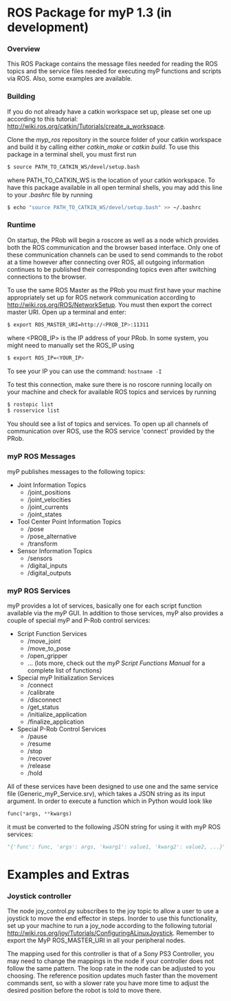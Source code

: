 # ROS Package for myP 1.3 (in development)


### Overview
This ROS Package contains the message files needed for reading the ROS topics and the service files needed for executing myP functions and scripts via ROS. Also, some examples are available.


### Building
If you do not already have a catkin workspace set up, please set one up according to this tutorial: http://wiki.ros.org/catkin/Tutorials/create_a_workspace.

Clone the *myp_ros* repository in the source folder of your catkin workspace and build it by calling either *catkin_make* or *catkin build*. To use this package in a terminal shell, you must first run
```sh
$ source PATH_TO_CATKIN_WS/devel/setup.bash
```
where PATH_TO_CATKIN_WS is the location of your catkin workspace. To have this package available in all open terminal shells, you may add this line to your *.bashrc* file by running
```sh
$ echo "source PATH_TO_CATKIN_WS/devel/setup.bash" >> ~/.bashrc
```


### Runtime
On startup, the PRob will begin a roscore as well as a node which provides both the ROS communication and the browser based interface. Only one of these communication channels can be used to send commands to the robot at a time however after connecting over ROS, all outgoing information continues to be published their corresponding topics even after switching connections to the browser.

To use the same ROS Master as the PRob you must first have your machine appropriately set up for ROS network communication according to http://wiki.ros.org/ROS/NetworkSetup. You must then export the correct master URI. Open up a terminal and enter:
```sh
$ export ROS_MASTER_URI=http://<PROB_IP>:11311
```
where <PROB_IP> is the IP address of your PRob. In some system, you might need to manually set the ROS_IP using
```sh
$ export ROS_IP=<YOUR_IP>
```

To see your IP you can use the command: `hostname -I`

To test this connection, make sure there is no roscore running locally on your machine and check for available ROS topics and services by running
```sh
$ rostopic list
$ rosservice list
```

You should see a list of topics and services. To open up all channels of communication over ROS, use the ROS service 'connect' provided by the PRob.


### myP ROS Messages
myP publishes messages to the following topics:
- Joint Information Topics
  - /joint_positions
  - /joint_velocities
  - /joint_currents
  - /joint_states
- Tool Center Point Information Topics
  - /pose
  - /pose_alternative
  - /transform
- Sensor Information Topics
  - /sensors
  - /digital_inputs
  - /digital_outputs


### myP ROS Services
myP provides a lot of services, basically one for each script function available via the myP GUI. In addition to those services, myP also provides a couple of special myP and P-Rob control services:
- Script Function Services
  - /move_joint
  - /move_to_pose
  - /open_gripper
  - ... (lots more, check out the *myP Script Functions Manual* for a complete list of functions)
- Special myP Initialization Services
  - /connect
  - /calibrate
  - /disconnect
  - /get_status
  - /initialize_application
  - /finalize_application
- Special P-Rob Control Services
  - /pause
  - /resume
  - /stop
  - /recover
  - /release
  - /hold

All of these services have been designed to use one and the same service file (Generic_myP_Service.srv), which takes a JSON string as its input argument. In order to execute a function which in Python would look like
```python
func(*args, **kwargs)
```
it must be converted to the following JSON string for using it with myP ROS services:
```python
"{'func': func, 'args': args, 'kwarg1': value1, 'kwarg2': value2, ...}"
```


# Examples and Extras

### Joystick controller
The node joy_control.py subscribes to the joy topic to allow a user to use a joystick to move the end effector in steps. Inorder to use this functionality, set up your machine to run a joy_node according to the following tutorial http://wiki.ros.org/joy/Tutorials/ConfiguringALinuxJoystick. Remember to export the MyP ROS_MASTER_URI in all your peripheral nodes.

The mapping used for this controller is that of a Sony PS3 Controller, you may need to change the mappings in the node if your controller does not follow the same pattern. The loop rate in the node can be adjusted to you choosing. The reference position updates much faster than the movement commands sent, so with a slower rate you have more time to adjust the desired position before the robot is told to move there.
